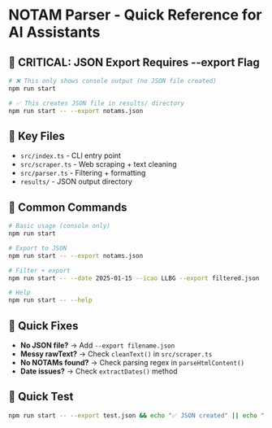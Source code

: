 # NOTAM Parser - Quick Reference for AI Assistants

## 🚨 CRITICAL: JSON Export Requires --export Flag
```bash
# ❌ This only shows console output (no JSON file created)
npm run start

# ✅ This creates JSON file in results/ directory
npm run start -- --export notams.json
```

## 📁 Key Files
- `src/index.ts` - CLI entry point
- `src/scraper.ts` - Web scraping + text cleaning
- `src/parser.ts` - Filtering + formatting
- `results/` - JSON output directory

## 🔧 Common Commands
```bash
# Basic usage (console only)
npm run start

# Export to JSON
npm run start -- --export notams.json

# Filter + export
npm run start -- --date 2025-01-15 --icao LLBG --export filtered.json

# Help
npm run start -- --help
```

## 🐛 Quick Fixes
- **No JSON file?** → Add `--export filename.json`
- **Messy rawText?** → Check `cleanText()` in `src/scraper.ts`
- **No NOTAMs found?** → Check parsing regex in `parseHtmlContent()`
- **Date issues?** → Check `extractDates()` method

## 🧪 Quick Test
```bash
npm run start -- --export test.json && echo "✅ JSON created" || echo "❌ Failed"
```
